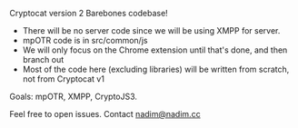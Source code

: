 Cryptocat version 2
Barebones codebase!

* There will be no server code since we will be using XMPP for server.
* mpOTR code is in src/common/js
* We will only focus on the Chrome extension until that's done, and then branch out
* Most of the code here (excluding libraries) will be written from scratch, not from Cryptocat v1

Goals: mpOTR, XMPP, CryptoJS3.

Feel free to open issues. Contact <nadim@nadim.cc>
